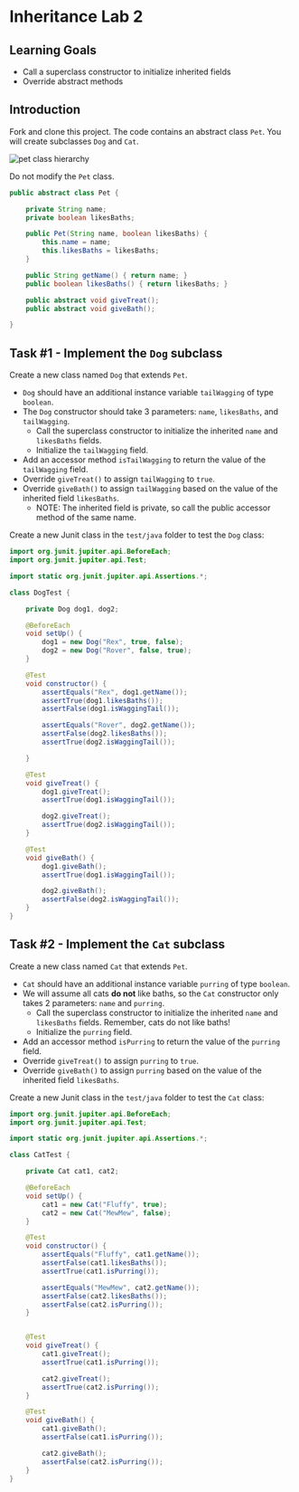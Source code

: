# Inheritance Lab 2

## Learning Goals

- Call a superclass constructor to initialize inherited fields
- Override abstract methods

## Introduction

Fork and clone this project.  The code contains an abstract class
`Pet`.  You will create subclasses `Dog` and `Cat`.


![pet class hierarchy](https://curriculum-content.s3.amazonaws.com/6677/pillars/pet_uml_lab.png)

Do not modify the `Pet` class.

```java
public abstract class Pet {

    private String name;
    private boolean likesBaths;

    public Pet(String name, boolean likesBaths) {
        this.name = name;
        this.likesBaths = likesBaths;
    }

    public String getName() { return name; }
    public boolean likesBaths() { return likesBaths; }

    public abstract void giveTreat();
    public abstract void giveBath();

}
```



## Task #1 - Implement the `Dog` subclass

Create a new class named `Dog` that extends `Pet`.

- `Dog` should have an additional instance variable `tailWagging` of type `boolean`.
- The `Dog` constructor should take 3 parameters: `name`, `likesBaths`, and `tailWagging`.
    - Call the superclass constructor to initialize the inherited `name` and `likesBaths` fields.
    - Initialize the `tailWagging` field.
- Add an accessor method `isTailWagging` to return the value of the `tailWagging` field.
- Override `giveTreat()` to assign `tailWagging` to `true`.
- Override `giveBath()` to assign `tailWagging` based on the value of the inherited field `likesBaths`.
    - NOTE: The inherited field is private, so call the public accessor method of the same name.

Create a new Junit class in the `test/java` folder to test the `Dog` class:

```java
import org.junit.jupiter.api.BeforeEach;
import org.junit.jupiter.api.Test;

import static org.junit.jupiter.api.Assertions.*;

class DogTest {

    private Dog dog1, dog2;

    @BeforeEach
    void setUp() {
        dog1 = new Dog("Rex", true, false);
        dog2 = new Dog("Rover", false, true);
    }

    @Test
    void constructor() {
        assertEquals("Rex", dog1.getName());
        assertTrue(dog1.likesBaths());
        assertFalse(dog1.isWaggingTail());

        assertEquals("Rover", dog2.getName());
        assertFalse(dog2.likesBaths());
        assertTrue(dog2.isWaggingTail());

    }

    @Test
    void giveTreat() {
        dog1.giveTreat();
        assertTrue(dog1.isWaggingTail());

        dog2.giveTreat();
        assertTrue(dog2.isWaggingTail());
    }

    @Test
    void giveBath() {
        dog1.giveBath();
        assertTrue(dog1.isWaggingTail());

        dog2.giveBath();
        assertFalse(dog2.isWaggingTail());
    }
}
```


## Task #2 - Implement the `Cat` subclass

Create a new class named `Cat` that extends `Pet`.

- `Cat` should have an additional instance variable `purring` of type `boolean`.
- We will assume all cats **do not** like baths, so the `Cat` constructor only takes
  2 parameters: `name` and `purring`.
    - Call the superclass constructor to initialize the inherited `name` and `likesBaths` fields.
      Remember, cats do not like baths!
    - Initialize the `purring` field.
- Add an accessor method `isPurring` to return the value of the `purring` field.
- Override `giveTreat()` to assign `purring` to `true`.
- Override `giveBath()` to assign `purring` based on the value of the inherited field `likesBaths`.

Create a new Junit class in the `test/java` folder to test the `Cat` class:

```java
import org.junit.jupiter.api.BeforeEach;
import org.junit.jupiter.api.Test;

import static org.junit.jupiter.api.Assertions.*;

class CatTest {

    private Cat cat1, cat2;

    @BeforeEach
    void setUp() {
        cat1 = new Cat("Fluffy", true);
        cat2 = new Cat("MewMew", false);
    }

    @Test
    void constructor() {
        assertEquals("Fluffy", cat1.getName());
        assertFalse(cat1.likesBaths());
        assertTrue(cat1.isPurring());

        assertEquals("MewMew", cat2.getName());
        assertFalse(cat2.likesBaths());
        assertFalse(cat2.isPurring());
    }


    @Test
    void giveTreat() {
        cat1.giveTreat();
        assertTrue(cat1.isPurring());

        cat2.giveTreat();
        assertTrue(cat2.isPurring());
    }

    @Test
    void giveBath() {
        cat1.giveBath();
        assertFalse(cat1.isPurring());

        cat2.giveBath();
        assertFalse(cat2.isPurring());
    }
}
```

